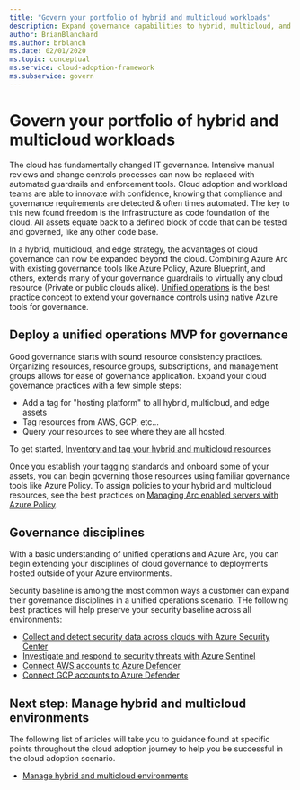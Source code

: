 ```yaml
---
title: "Govern your portfolio of hybrid and multicloud workloads"
description: Expand governance capabilities to hybrid, multicloud, and edge deployments
author: BrianBlanchard
ms.author: brblanch
ms.date: 02/01/2020
ms.topic: conceptual
ms.service: cloud-adoption-framework
ms.subservice: govern
---
```


# Govern your portfolio of hybrid and multicloud workloads

The cloud has fundamentally changed IT governance. Intensive manual reviews and change controls processes can now be replaced with automated guardrails and enforcement tools. Cloud adoption and workload teams are able to innovate with confidence, knowing that compliance and governance requirements are detected & often times automated. The key to this new found freedom is the infrastructure as code foundation of the cloud. All assets equate back to a defined block of code that can be tested and governed, like any other code base.

In a hybrid, multicloud, and edge strategy, the advantages of cloud governance can now be expanded beyond the cloud. Combining Azure Arc with existing governance tools like Azure Policy, Azure Blueprint, and others, extends many of your governance guardrails to virtually any cloud resource (Private or public clouds alike). [Unified operations](./unified-operations.md) is the best practice concept to extend your governance controls using native Azure tools for governance.

## Deploy a unified operations MVP for governance

Good governance starts with sound resource consistency practices. Organizing resources, resource groups, subscriptions, and management groups allows for ease of governance application. Expand your cloud governance practices with a few simple steps:

- Add a tag for "hosting platform" to all hybrid, multicloud, and edge assets
- Tag resources from AWS, GCP, etc...
- Query your resources to see where they are all hosted.

To get started, [Inventory and tag your hybrid and multicloud resources](../../manage/unified-operations/server/best-practices/arc-inventory-tagging.md)

Once you establish your tagging standards and onboard some of your assets, you can begin governing those resources using familiar governance tools like Azure Policy. To assign policies to your hybrid and multicloud resources, see the best practices on [Managing Arc enabled servers with Azure Policy](../../manage/unified-operations/server/best-practices/arc-policies-mma.md).

## Governance disciplines

With a basic understanding of unified operations and Azure Arc, you can begin extending your disciplines of cloud governance to deployments hosted outside of your Azure environments.

Security baseline is among the most common ways a customer can expand their governance disciplines in a unified operations scenario. THe following best practices will help preserve your security baseline across all environments:

- [Collect and detect security data across clouds with Azure Security Center](../../manage/unified-operations/server/best-practices/arc-security-ctr.md)
- [Investigate and respond to security threats with Azure Sentinel](../../manage/unified-operations/server/best-practices/arc-azure-sentinel.md)
- [Connect AWS accounts to Azure Defender](https://docs.microsoft.com/azure/security-center/quickstart-onboard-aws)
- [Connect GCP accounts to Azure Defender](https://docs.microsoft.com/azure/security-center/quickstart-onboard-gcp)

## Next step: Manage hybrid and multicloud environments

The following list of articles will take you to guidance found at specific points throughout the cloud adoption journey to help you be successful in the cloud adoption scenario.

- [Manage hybrid and multicloud environments](./manage.md)
